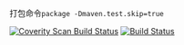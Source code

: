 打包命令`package -Dmaven.test.skip=true`


[![Coverity Scan Build Status](https://scan.coverity.com/projects/16216/badge.svg)](https://scan.coverity.com/projects/freedom10086-memory)
[![Build Status](https://travis-ci.com/freedom10086/memory.svg?branch=master)](https://travis-ci.com/freedom10086/memory)
